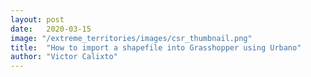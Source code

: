 ```yaml
---
layout: post
date:   2020-03-15
image: "/extreme_territories/images/csr_thumbnail.png"
title:  "How to import a shapefile into Grasshopper using Urbano"
author: "Victor Calixto"
---
```


